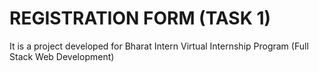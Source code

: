 # REGISTRATION FORM (TASK 1)

It is a project developed for Bharat Intern Virtual Internship Program (Full Stack Web Development)
